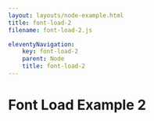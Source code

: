 ```yaml
---
layout: layouts/node-example.html
title: font-load-2
filename: font-load-2.js

eleventyNavigation:
    key: font-load-2
    parent: Node
    title: font-load-2
---
```

# Font Load Example 2